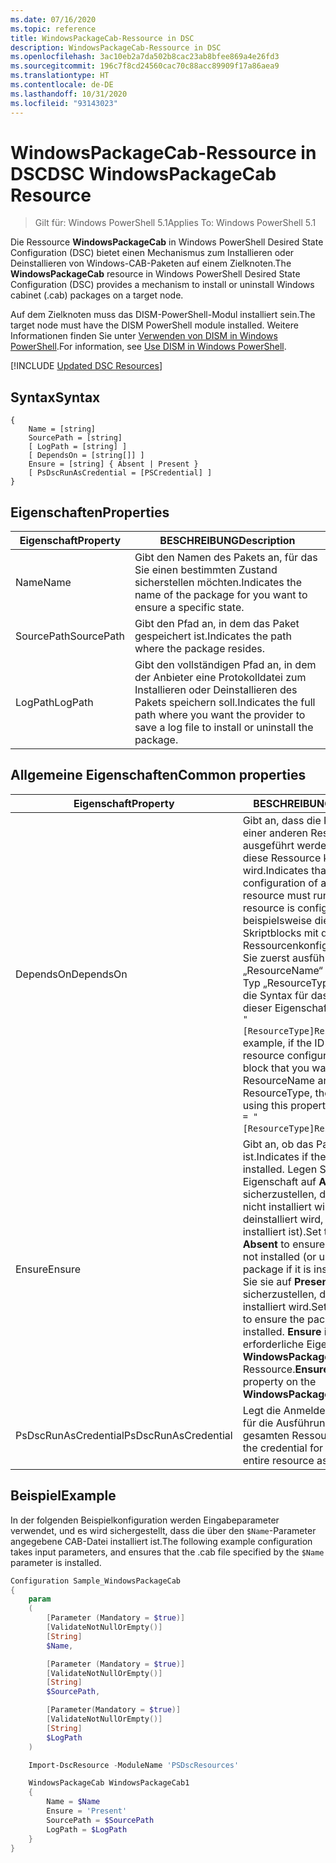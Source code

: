 ```yaml
---
ms.date: 07/16/2020
ms.topic: reference
title: WindowsPackageCab-Ressource in DSC
description: WindowsPackageCab-Ressource in DSC
ms.openlocfilehash: 3ac10eb2a7da502b8cac23ab8bfee869a4e26fd3
ms.sourcegitcommit: 196c7f8cd24560cac70c88acc89909f17a86aea9
ms.translationtype: HT
ms.contentlocale: de-DE
ms.lasthandoff: 10/31/2020
ms.locfileid: "93143023"
---
```

# <a name="dsc-windowspackagecab-resource"></a><span data-ttu-id="0eca2-103">WindowsPackageCab-Ressource in DSC</span><span class="sxs-lookup"><span data-stu-id="0eca2-103">DSC WindowsPackageCab Resource</span></span>

> <span data-ttu-id="0eca2-104">Gilt für: Windows PowerShell 5.1</span><span class="sxs-lookup"><span data-stu-id="0eca2-104">Applies To: Windows PowerShell 5.1</span></span>

<span data-ttu-id="0eca2-105">Die Ressource **WindowsPackageCab** in Windows PowerShell Desired State Configuration (DSC) bietet einen Mechanismus zum Installieren oder Deinstallieren von Windows-CAB-Paketen auf einem Zielknoten.</span><span class="sxs-lookup"><span data-stu-id="0eca2-105">The **WindowsPackageCab** resource in Windows PowerShell Desired State Configuration (DSC) provides a mechanism to install or uninstall Windows cabinet (.cab) packages on a target node.</span></span>

<span data-ttu-id="0eca2-106">Auf dem Zielknoten muss das DISM-PowerShell-Modul installiert sein.</span><span class="sxs-lookup"><span data-stu-id="0eca2-106">The target node must have the DISM PowerShell module installed.</span></span> <span data-ttu-id="0eca2-107">Weitere Informationen finden Sie unter [Verwenden von DISM in Windows PowerShell](/windows-hardware/manufacture/desktop/use-dism-in-windows-powershell-s14).</span><span class="sxs-lookup"><span data-stu-id="0eca2-107">For information, see [Use DISM in Windows PowerShell](/windows-hardware/manufacture/desktop/use-dism-in-windows-powershell-s14).</span></span>

[!INCLUDE [Updated DSC Resources](../../../../../includes/dsc-resources.md)]

## <a name="syntax"></a><span data-ttu-id="0eca2-108">Syntax</span><span class="sxs-lookup"><span data-stu-id="0eca2-108">Syntax</span></span>

```Syntax
{
    Name = [string]
    SourcePath = [string]
    [ LogPath = [string] ]
    [ DependsOn = [string[]] ]
    Ensure = [string] { Absent | Present }
    [ PsDscRunAsCredential = [PSCredential] ]
}
```

## <a name="properties"></a><span data-ttu-id="0eca2-109">Eigenschaften</span><span class="sxs-lookup"><span data-stu-id="0eca2-109">Properties</span></span>

|<span data-ttu-id="0eca2-110">Eigenschaft</span><span class="sxs-lookup"><span data-stu-id="0eca2-110">Property</span></span> |<span data-ttu-id="0eca2-111">BESCHREIBUNG</span><span class="sxs-lookup"><span data-stu-id="0eca2-111">Description</span></span> |
|---|---|
|<span data-ttu-id="0eca2-112">Name</span><span class="sxs-lookup"><span data-stu-id="0eca2-112">Name</span></span> |<span data-ttu-id="0eca2-113">Gibt den Namen des Pakets an, für das Sie einen bestimmten Zustand sicherstellen möchten.</span><span class="sxs-lookup"><span data-stu-id="0eca2-113">Indicates the name of the package for you want to ensure a specific state.</span></span> |
|<span data-ttu-id="0eca2-114">SourcePath</span><span class="sxs-lookup"><span data-stu-id="0eca2-114">SourcePath</span></span> |<span data-ttu-id="0eca2-115">Gibt den Pfad an, in dem das Paket gespeichert ist.</span><span class="sxs-lookup"><span data-stu-id="0eca2-115">Indicates the path where the package resides.</span></span> |
|<span data-ttu-id="0eca2-116">LogPath</span><span class="sxs-lookup"><span data-stu-id="0eca2-116">LogPath</span></span> |<span data-ttu-id="0eca2-117">Gibt den vollständigen Pfad an, in dem der Anbieter eine Protokolldatei zum Installieren oder Deinstallieren des Pakets speichern soll.</span><span class="sxs-lookup"><span data-stu-id="0eca2-117">Indicates the full path where you want the provider to save a log file to install or uninstall the package.</span></span> |

## <a name="common-properties"></a><span data-ttu-id="0eca2-118">Allgemeine Eigenschaften</span><span class="sxs-lookup"><span data-stu-id="0eca2-118">Common properties</span></span>

|<span data-ttu-id="0eca2-119">Eigenschaft</span><span class="sxs-lookup"><span data-stu-id="0eca2-119">Property</span></span> |<span data-ttu-id="0eca2-120">BESCHREIBUNG</span><span class="sxs-lookup"><span data-stu-id="0eca2-120">Description</span></span> |
|---|---|
|<span data-ttu-id="0eca2-121">DependsOn</span><span class="sxs-lookup"><span data-stu-id="0eca2-121">DependsOn</span></span> |<span data-ttu-id="0eca2-122">Gibt an, dass die Konfiguration einer anderen Ressource ausgeführt werden muss, bevor diese Ressource konfiguriert wird.</span><span class="sxs-lookup"><span data-stu-id="0eca2-122">Indicates that the configuration of another resource must run before this resource is configured.</span></span> <span data-ttu-id="0eca2-123">Wenn beispielsweise die ID des Skriptblocks mit der Ressourcenkonfiguration, den Sie zuerst ausführen möchten, „ResourceName“ und dessen Typ „ResourceType“ ist, lautet die Syntax für das Verwenden dieser Eigenschaft `DependsOn = "[ResourceType]ResourceName"`.</span><span class="sxs-lookup"><span data-stu-id="0eca2-123">For example, if the ID of the resource configuration script block that you want to run first is ResourceName and its type is ResourceType, the syntax for using this property is `DependsOn = "[ResourceType]ResourceName"`.</span></span> |
|<span data-ttu-id="0eca2-124">Ensure</span><span class="sxs-lookup"><span data-stu-id="0eca2-124">Ensure</span></span> |<span data-ttu-id="0eca2-125">Gibt an, ob das Paket installiert ist.</span><span class="sxs-lookup"><span data-stu-id="0eca2-125">Indicates if the package is installed.</span></span> <span data-ttu-id="0eca2-126">Legen Sie diese Eigenschaft auf **Absent** fest, um sicherzustellen, dass das Paket nicht installiert wird (oder deinstalliert wird, wenn es installiert ist).</span><span class="sxs-lookup"><span data-stu-id="0eca2-126">Set this property to **Absent** to ensure the package is not installed (or uninstall the package if it is installed).</span></span> <span data-ttu-id="0eca2-127">Legen Sie sie auf **Present** fest, um sicherzustellen, dass das Paket installiert wird.</span><span class="sxs-lookup"><span data-stu-id="0eca2-127">Set it to **Present** to ensure the package is installed.</span></span> <span data-ttu-id="0eca2-128">**Ensure** ist eine erforderliche Eigenschaft der **WindowsPackageCab** -Ressource.</span><span class="sxs-lookup"><span data-stu-id="0eca2-128">**Ensure** is a required property on the **WindowsPackageCab** resource.</span></span> |
|<span data-ttu-id="0eca2-129">PsDscRunAsCredential</span><span class="sxs-lookup"><span data-stu-id="0eca2-129">PsDscRunAsCredential</span></span> |<span data-ttu-id="0eca2-130">Legt die Anmeldeinformationen für die Ausführung der gesamten Ressource fest.</span><span class="sxs-lookup"><span data-stu-id="0eca2-130">Sets the credential for running the entire resource as.</span></span> |

## <a name="example"></a><span data-ttu-id="0eca2-131">Beispiel</span><span class="sxs-lookup"><span data-stu-id="0eca2-131">Example</span></span>

<span data-ttu-id="0eca2-132">In der folgenden Beispielkonfiguration werden Eingabeparameter verwendet, und es wird sichergestellt, dass die über den `$Name`-Parameter angegebene CAB-Datei installiert ist.</span><span class="sxs-lookup"><span data-stu-id="0eca2-132">The following example configuration takes input parameters, and ensures that the .cab file specified by the `$Name` parameter is installed.</span></span>

```powershell
Configuration Sample_WindowsPackageCab
{
    param
    (
        [Parameter (Mandatory = $true)]
        [ValidateNotNullOrEmpty()]
        [String]
        $Name,

        [Parameter (Mandatory = $true)]
        [ValidateNotNullOrEmpty()]
        [String]
        $SourcePath,

        [Parameter(Mandatory = $true)]
        [ValidateNotNullOrEmpty()]
        [String]
        $LogPath
    )

    Import-DscResource -ModuleName 'PSDscResources'

    WindowsPackageCab WindowsPackageCab1
    {
        Name = $Name
        Ensure = 'Present'
        SourcePath = $SourcePath
        LogPath = $LogPath
    }
}
```
